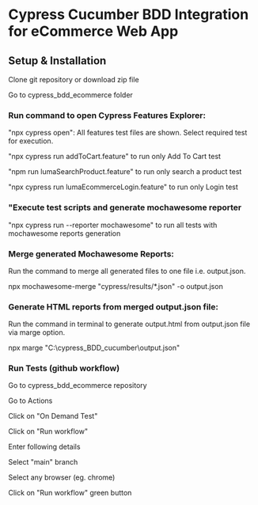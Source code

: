 <html>
<h1>Cypress Cucumber BDD Integration for eCommerce Web App</h1>

<h2>Setup & Installation</h2>

<p>Clone git repository or download zip file</p>
<p>Go to cypress_bdd_ecommerce folder</p>

<h3>Run command to open Cypress Features Explorer:</h3>
<p>"npx cypress open": All features test files are shown. Select required test for execution.</p>
<p>"npx cypress run addToCart.feature" to run only Add To Cart test</p>
<p>"npm run lumaSearchProduct.feature" to run only search a product test</p>
<p>"npx cypress run lumaEcommerceLogin.feature" to run only Login test</p>
<h3>"Execute test scripts and generate mochawesome reporter</h3>
<p>"npx cypress run --reporter mochawesome" to run all tests with mochawesome reports generation</p>

<h3>Merge generated Mochawesome Reports:</h3>
<p>Run the command to merge all generated files to one file i.e. output.json.</p>
<p>npx mochawesome-merge "cypress/results/*.json" -o output.json</p>

<h3>Generate HTML reports from merged output.json file:</h3>
<p>Run the command in terminal to generate output.html from output.json file via marge option.</p>
<p>npx marge "C:\cypress_BDD_cucumber\output.json"</p>

<h3>Run Tests (github workflow)</h3>

<p>Go to cypress_bdd_ecommerce repository</p>
<p>Go to Actions</p>
<p>Click on "On Demand Test"</p>
<p>Click on "Run workflow"</p>
<p>Enter following details</p>
<p>Select "main" branch</p>
<p>Select any browser (eg. chrome)</p>
<p>Click on "Run workflow" green button</p>

</html>